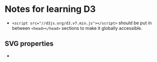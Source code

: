 # Notes for learning D3
- `<script src="//d3js.org/d3.v7.min.js"></script>` should be put in between `<head></head>` sections to make it globally accessible. 

## SVG properties 
- 
